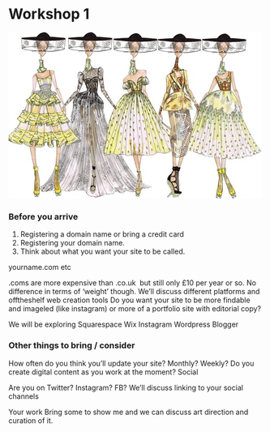 # Workshop 1 

![](assets/fashion-drawing.jpg)

### Before you arrive 

1. Registering a domain name or bring a credit card
2. Registering your domain name.
3. Think about what you want your site to be called.

yourname.com etc 

.coms are more expensive than .co.uk ­ but still only £10 per year or so. No difference in terms of ‘weight’ though.
We’ll discuss different platforms and off­the­shelf web creation tools
Do you want your site to be more findable and image­led (like instagram) or more of a portfolio site with editorial copy?


We will be exploring 
Squarespace 
Wix 
Instagram 
Wordpress 
Blogger

### Other things to bring / consider
How often do you think you’ll update your site?
Monthly? Weekly? Do you create digital content as you work at the moment?
Social

Are you on Twitter? Instagram? FB? We’ll discuss linking to your social channels

Your work
Bring some to show me and we can discuss art direction and curation of it.
